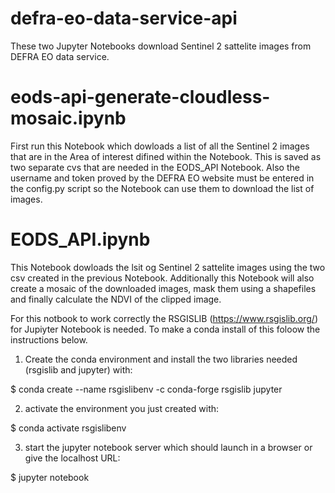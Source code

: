 # defra-eo-data-service-api
These two Jupyter Notebooks download Sentinel 2 sattelite images from DEFRA EO data service.

# eods-api-generate-cloudless-mosaic.ipynb
First run this Notebook which dowloads a list of all the Sentinel 2 images that are in the Area of interest difined within the Notebook. This is saved as two separate 
cvs that are needed in the EODS_API Notebook. Also the username and token proved by the DEFRA EO website must be entered in the config.py script so the Notebook can use them
to download the list of images. 

# EODS_API.ipynb
This Notebook dowloads the lsit og Sentinel 2 sattelite images using the two csv created in the previous Notebook. Additionally this Notebook will also create a mosaic of the downloaded images, mask them using a shapefiles and finally calculate the NDVI of the clipped image. 

For this notbook to work correctly the RSGISLIB (https://www.rsgislib.org/) for Jupiyter Notebook is needed. 
To make a conda install of this foloow the instructions below. 

1. Create the conda environment and install the two libraries  needed (rsgislib and jupyter) with:

$ conda create --name rsgislibenv -c conda-forge rsgislib jupyter
 
2. activate the environment you just created with:

$ conda activate rsgislibenv
 
3. start the jupyter notebook server which should launch in a browser or give the localhost URL:

$ jupyter notebook
 
